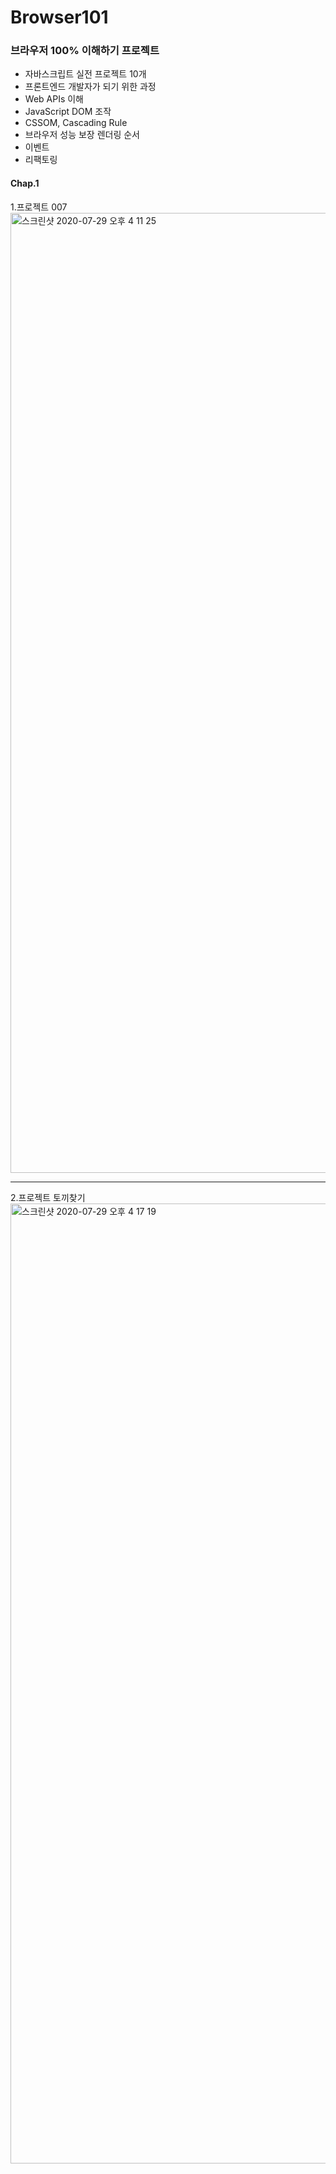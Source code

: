 # Browser101

### 브라우저 100% 이해하기 프로젝트

- 자바스크립트 실전 프로젝트 10개
- 프론트엔드 개발자가 되기 위한 과정
- Web APIs 이해
- JavaScript DOM 조작
- CSSOM, Cascading Rule
- 브라우저 성능 보장 렌더링 순서
- 이벤트
- 리팩토링

#### Chap.1

1.프로젝트 007
<img width="1536" alt="스크린샷 2020-07-29 오후 4 11 25" src="https://user-images.githubusercontent.com/66554164/88768559-3a43db00-d1b6-11ea-83b8-b39e27f98f43.png">

---

2.프로젝트 토끼찾기
<img width="1536" alt="스크린샷 2020-07-29 오후 4 17 19" src="https://user-images.githubusercontent.com/66554164/88769141-01583600-d1b7-11ea-81b1-4ff932071c96.png">
